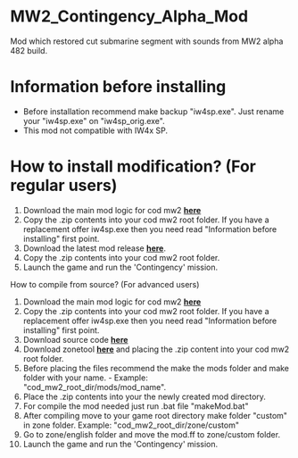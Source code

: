# MW2_Contingency_Alpha_Mod
Mod which restored cut submarine segment with sounds from MW2 alpha 482 build.

# Information before installing
* Before installation recommend make backup "iw4sp.exe". Just rename your "iw4sp.exe" on "iw4sp_orig.exe".
* This mod not compatible with IW4x SP.

# How to install modification? (For regular users)
1. Download the main mod logic for cod mw2 **[here](https://github.com/JerryALT/MW2_SP_mod_logic/releases/tag/v1.0.0)**
2. Copy the .zip contents into your cod mw2 root folder. If you have a replacement offer iw4sp.exe then you need read "Information before installing" first point.
3. Download the latest mod release **[here](https://github.com/JerryALT/MW2_Contingency_Alpha_Mod/releases/latest/)**.
4. Copy the .zip contents into your cod mw2 root folder.
5. Launch the game and run the 'Contingency' mission.

How to compile from source? (For advanced users)
1. Download the main mod logic for cod mw2 **[here](https://github.com/JerryALT/MW2_SP_mod_logic/releases/tag/v1.0.0)**
2. Copy the .zip contents into your cod mw2 root folder. If you have a replacement offer iw4sp.exe then you need read "Information before installing" first point.
3. Download source code **[here](https://github.com/JerryALT/MW2_Contingency_Alpha_Mod/releases/latest/)**
4. Download zonetool **[here](https://github.com/JerryALT/MW2_zonetool_sp/releases/tag/v1.0.0)** and placing the .zip content into your cod mw2 root folder.
5. Before placing the files recommend the make the mods folder and make folder with your name. - Example: "cod_mw2_root_dir/mods/mod_name".
6. Place the .zip contents into your the newly created mod directory.
7. For compile the mod needed just run .bat file "makeMod.bat"
8. After compiling move to your game root directory make folder "custom" in zone folder. Example: "cod_mw2_root_dir/zone/custom"
9. Go to zone/english folder and move the mod.ff to zone/custom folder.
10. Launch the game and run the 'Contingency' mission.
